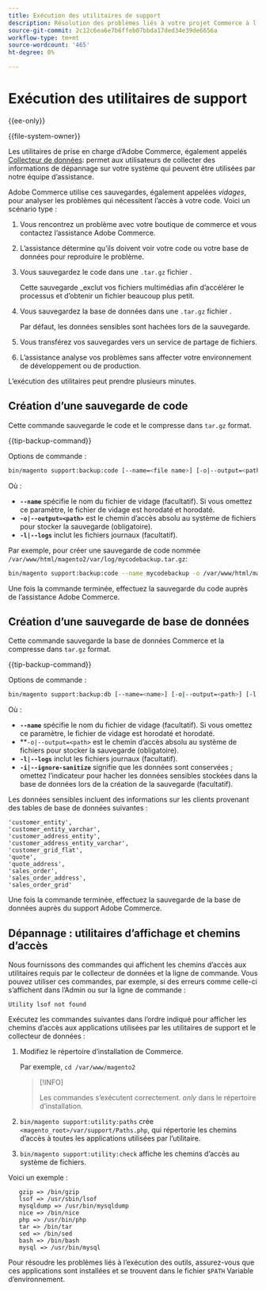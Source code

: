 ```yaml
---
title: Exécution des utilitaires de support
description: Résolution des problèmes liés à votre projet Commerce à l’aide de l’utilitaire de prise en charge intégré.
source-git-commit: 2c12c6ea6e7b6ffeb07bbda17ded34e39de6656a
workflow-type: tm+mt
source-wordcount: '465'
ht-degree: 0%

---
```



# Exécution des utilitaires de support

{{ee-only}}

{{file-system-owner}}

Les utilitaires de prise en charge d’Adobe Commerce, également appelés [Collecteur de données](https://docs.magento.com/user-guide/system/support-data-collector.html): permet aux utilisateurs de collecter des informations de dépannage sur votre système qui peuvent être utilisées par notre équipe d’assistance.

Adobe Commerce utilise ces sauvegardes, également appelées _vidages_, pour analyser les problèmes qui nécessitent l’accès à votre code. Voici un scénario type :

1. Vous rencontrez un problème avec votre boutique de commerce et vous contactez l’assistance Adobe Commerce.
1. L’assistance détermine qu’ils doivent voir votre code ou votre base de données pour reproduire le problème.
1. Vous sauvegardez le code dans une `.tar.gz` fichier .

   Cette sauvegarde _exclut vos fichiers multimédias afin d’accélérer le processus et d’obtenir un fichier beaucoup plus petit.

1. Vous sauvegardez la base de données dans une `.tar.gz` fichier .

   Par défaut, les données sensibles sont hachées lors de la sauvegarde.

1. Vous transférez vos sauvegardes vers un service de partage de fichiers.
1. L’assistance analyse vos problèmes sans affecter votre environnement de développement ou de production.

L’exécution des utilitaires peut prendre plusieurs minutes.

## Création d’une sauvegarde de code

Cette commande sauvegarde le code et le compresse dans `tar.gz` format.

{{tip-backup-command}}

Options de commande :

```bash
bin/magento support:backup:code [--name=<file name>] [-o|--output=<path>] [-l|--logs]
```

Où :

- **`--name`** spécifie le nom du fichier de vidage (facultatif). Si vous omettez ce paramètre, le fichier de vidage est horodaté et horodaté.
- **`-o|--output=<path>`** est le chemin d’accès absolu au système de fichiers pour stocker la sauvegarde (obligatoire).
- **`-l|--logs`** inclut les fichiers journaux (facultatif).

Par exemple, pour créer une sauvegarde de code nommée `/var/www/html/magento2/var/log/mycodebackup.tar.gz`:

```bash
bin/magento support:backup:code --name mycodebackup -o /var/www/html/magento2/var/log
```

Une fois la commande terminée, effectuez la sauvegarde du code auprès de l’assistance Adobe Commerce.

## Création d’une sauvegarde de base de données

Cette commande sauvegarde la base de données Commerce et la compresse dans `tar.gz` format.

{{tip-backup-command}}

Options de commande :

```bash
bin/magento support:backup:db [--name=<name>] [-o|--output=<path>] [-l|--logs] [-i|--ignore-sanitize]
```

Où :

- **`--name`** spécifie le nom du fichier de vidage (facultatif). Si vous omettez ce paramètre, le fichier de vidage est horodaté et horodaté.
- **`-o|--output=<path>` est le chemin d’accès absolu au système de fichiers pour stocker la sauvegarde (obligatoire).
- **`-l|--logs`** inclut les fichiers journaux (facultatif).
- **`-i|--ignore-sanitize`** signifie que les données sont conservées ; omettez l’indicateur pour hacher les données sensibles stockées dans la base de données lors de la création de la sauvegarde (facultatif).

Les données sensibles incluent des informations sur les clients provenant des tables de base de données suivantes :

```terminal
'customer_entity',
'customer_entity_varchar',
'customer_address_entity',
'customer_address_entity_varchar',
'customer_grid_flat',
'quote',
'quote_address',
'sales_order',
'sales_order_address',
'sales_order_grid'
```

Une fois la commande terminée, effectuez la sauvegarde de la base de données auprès du support Adobe Commerce.

## Dépannage : utilitaires d’affichage et chemins d’accès

Nous fournissons des commandes qui affichent les chemins d’accès aux utilitaires requis par le collecteur de données et la ligne de commande. Vous pouvez utiliser ces commandes, par exemple, si des erreurs comme celle-ci s’affichent dans l’Admin ou sur la ligne de commande :

```terminal
Utility lsof not found
```

Exécutez les commandes suivantes dans l’ordre indiqué pour afficher les chemins d’accès aux applications utilisées par les utilitaires de support et le collecteur de données :

1. Modifiez le répertoire d’installation de Commerce.

   Par exemple, `cd /var/www/magento2`

   >[!INFO]
   >
   >Les commandes s’exécutent correctement. _only_ dans le répertoire d’installation.

1. `bin/magento support:utility:paths` crée `<magento_root>/var/support/Paths.php`, qui répertorie les chemins d’accès à toutes les applications utilisées par l’utilitaire.
1. `bin/magento support:utility:check` affiche les chemins d’accès au système de fichiers.

Voici un exemple :

```terminal
   gzip => /bin/gzip
   lsof => /usr/sbin/lsof
   mysqldump => /usr/bin/mysqldump
   nice => /bin/nice
   php => /usr/bin/php
   tar => /bin/tar
   sed => /bin/sed
   bash => /bin/bash
   mysql => /usr/bin/mysql
```

Pour résoudre les problèmes liés à l’exécution des outils, assurez-vous que ces applications sont installées et se trouvent dans le fichier `$PATH` Variable d’environnement.
